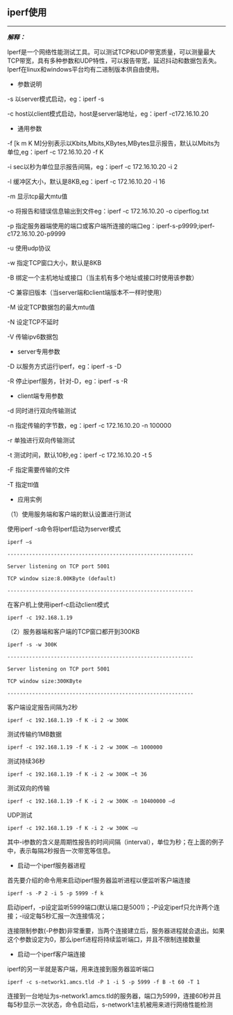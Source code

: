 ## iperf使用

---

_**解释：**_

Iperf是一个网络性能测试工具。可以测试TCP和UDP带宽质量，可以测量最大TCP带宽，具有多种参数和UDP特性，可以报告带宽，延迟抖动和数据包丢失。Iperf在linux和windows平台均有二进制版本供自由使用。

* 参数说明

-s 以server模式启动，eg：iperf -s

-c host以client模式启动，host是server端地址，eg：iperf -c172.16.10.20

* 通用参数

-f \[k m K M\]分别表示以Kbits,Mbits,KBytes,MBytes显示报告，默认以Mbits为单位,eg：iperf -c 172.16.10.20 -f K

-i sec以秒为单位显示报告间隔，eg：iperf -c 172.16.10.20 -i 2

-l 缓冲区大小，默认是8KB,eg：iperf -c 172.16.10.20 -l 16

-m 显示tcp最大mtu值

-o 将报告和错误信息输出到文件eg：iperf -c 172.16.10.20 -o ciperflog.txt

-p 指定服务器端使用的端口或客户端所连接的端口eg：iperf-s-p9999;iperf-c172.16.10.20-p9999

-u 使用udp协议

-w 指定TCP窗口大小，默认是8KB

-B 绑定一个主机地址或接口（当主机有多个地址或接口时使用该参数）

-C 兼容旧版本（当server端和client端版本不一样时使用）

-M 设定TCP数据包的最大mtu值

-N 设定TCP不延时

-V 传输ipv6数据包

* server专用参数

-D 以服务方式运行iperf，eg：iperf -s -D

-R 停止iperf服务，针对-D，eg：iperf -s -R

* client端专用参数

-d 同时进行双向传输测试

-n 指定传输的字节数，eg：iperf -c 172.16.10.20 -n 100000

-r 单独进行双向传输测试

-t 测试时间，默认10秒,eg：iperf -c 172.16.10.20 -t 5

-F 指定需要传输的文件

-T 指定ttl值

* 应用实例

（1）使用服务端和客户端的默认设置进行测试

使用iperf -s命令将Iperf启动为server模式

`iperf –s`

`------------------------------------------------------------`

`Server listening on TCP port 5001`

`TCP window size:8.00KByte (default)`

`------------------------------------------------------------`

在客户机上使用iperf-c启动client模式

`iperf -c 192.168.1.19`

（2）服务器端和客户端的TCP窗口都开到300KB

`iperf -s -w 300K`

`------------------------------------------------------------`

`Server listening on TCP port 5001`

`TCP window size:300KByte`

`------------------------------------------------------------`

客户端设定报告间隔为2秒

`iperf -c 192.168.1.19 -f K -i 2 -w 300K`

测试传输约1MB数据

`iperf -c 192.168.1.19 -f K -i 2 -w 300K –n 1000000`

测试持续36秒

`iperf -c 192.168.1.19 -f K -i 2 -w 300K –t 36`

测试双向的传输

`iperf -c 192.168.1.19 -f K -i 2 -w 300K -n 10400000 –d`

UDP测试

`iperf -c 192.168.1.19 -f K -i 2 -w 300K –u`

其中-i参数的含义是周期性报告的时间间隔（interval），单位为秒；在上面的例子中，表示每隔2秒报告一次带宽等信息。

* 启动一个iperf服务器进程

首先要介绍的命令用来启动iperf服务器监听进程以便监听客户端连接

`iperf -s -P 2 -i 5 -p 5999 -f k`

启动iperf，-p设定监听5999端口\(默认端口是5001\)；-P设定iperf只允许两个连接；-i设定每5秒汇报一次连接情况；

连接限制参数\(-P参数\)非常重要，当两个连接建立后，服务器进程就会退出。如果这个参数设定为0，那么iperf进程将持续监听端口，并且不限制连接数量

* 启动一个iperf客户端连接

iperf的另一半就是客户端，用来连接到服务器监听端口

`iperf -c s-network1.amcs.tld -P 1 -i 5 -p 5999 -f B -t 60 -T 1`

连接到一台地址为s-network1.amcs.tld的服务器，端口为5999，连接60秒并且每5秒显示一次状态，命令启动后，s-network1主机被用来进行网络性能检测

